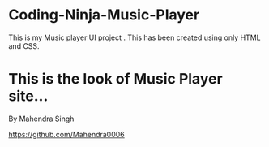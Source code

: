 # Coding-Ninja-Music-Player
This is my Music player UI project . This has been created using only HTML and CSS.

# This is the look of Music Player site...
By Mahendra Singh 


https://github.com/Mahendra0006

